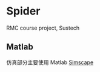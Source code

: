 # Spider
RMC course project, Sustech

## Matlab 
仿真部分主要使用 Matlab [Simscape](https://www.mathworks.com/products/simscape.html#:~:text=Simscape%E2%84%A2%20enables%20you%20to,within%20the%20Simulink%C2%AE%20environment.&text=You%20model%20systems%20such%20as,fundamental%20components%20into%20a%20schematic.)

